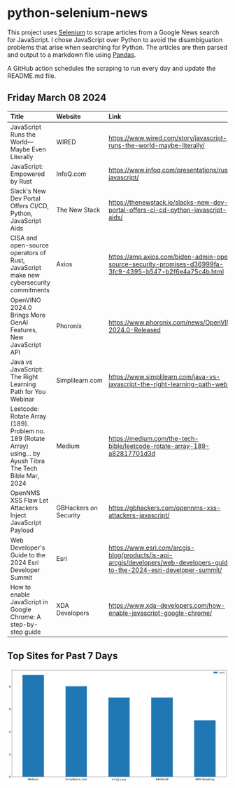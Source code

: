 # python-selenium-news

This project uses [Selenium](https://www.seleniumhq.org/) to scrape articles from a Google News search for JavaScript.
I chose JavaScript over Python to avoid the disambiguation problems that arise when searching for Python.
The articles are then parsed and output to a markdown file using [Pandas](https://pandas.pydata.org/).

A GitHub action schedules the scraping to run every day and update the README.md file.

## Friday March 08 2024


| Title                                                                                                          | Website               | Link                                                                                                                       |
|:---------------------------------------------------------------------------------------------------------------|:----------------------|:---------------------------------------------------------------------------------------------------------------------------|
| JavaScript Runs the World—Maybe Even Literally                                                                 | WIRED                 | https://www.wired.com/story/javascript-runs-the-world-maybe-literally/                                                     |
| JavaScript: Empowered by Rust                                                                                  | InfoQ.com             | https://www.infoq.com/presentations/rust-javascript/                                                                       |
| Slack's New Dev Portal Offers CI/CD, Python, JavaScript Aids                                                   | The New Stack         | https://thenewstack.io/slacks-new-dev-portal-offers-ci-cd-python-javascript-aids/                                          |
| CISA and open-source operators of Rust, JavaScript make new cybersecurity commitments                          | Axios                 | https://amp.axios.com/biden-admin-open-source-security-promises-d36999fa-3fc9-4395-b547-b2f6e4a75c4b.html                  |
| OpenVINO 2024.0 Brings More GenAI Features, New JavaScript API                                                 | Phoronix              | https://www.phoronix.com/news/OpenVINO-2024.0-Released                                                                     |
| Java vs JavaScript: The Right Learning Path for You  Webinar                                                   | Simplilearn.com       | https://www.simplilearn.com/java-vs-javascript-the-right-learning-path-webinar                                             |
| Leetcode: Rotate Array (189). Problem no. 189 (Rotate Array) using…  by Ayush Tibra  The Tech Bible  Mar, 2024 | Medium                | https://medium.com/the-tech-bible/leetcode-rotate-array-189-a82817701d3d                                                   |
| OpenNMS XSS Flaw Let Attackers Inject JavaScript Payload                                                       | GBHackers on Security | https://gbhackers.com/opennms-xss-attackers-javascript/                                                                    |
| Web Developer's Guide to the 2024 Esri Developer Summit                                                        | Esri                  | https://www.esri.com/arcgis-blog/products/js-api-arcgis/developers/web-developers-guide-to-the-2024-esri-developer-summit/ |
| How to enable JavaScript in Google Chrome: A step-by-step guide                                                | XDA Developers        | https://www.xda-developers.com/how-enable-javascript-google-chrome/                                                        |
## Top Sites for Past 7 Days

![Graph of Top Sites](https://raw.githubusercontent.com/dan-mba/python-selenium-news/main/last-week.png)
